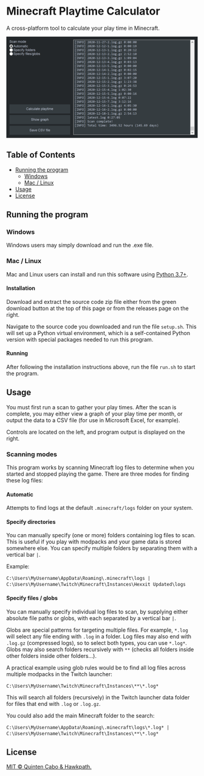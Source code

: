 # Minecraft Playtime Calculator

A cross-platform tool to calculate your play time in Minecraft.

![Application interface](assets/img/application_gui.png)

## Table of Contents

- [Running the program](#running-the-program)
    - [Windows](#windows)
    - [Mac / Linux](#mac--linux)
- [Usage](#usage)
- [License](#license)

## Running the program

### Windows

Windows users may simply download and run the .exe file.

### Mac / Linux

Mac and Linux users can install and run this software using
[Python 3.7+](https://www.python.org/downloads/).

#### Installation

Download and extract the source code zip file either from the green download
button at the top of this page or from the releases page on the right.

Navigate to the source code you downloaded and run the file `setup.sh`. This
will set up a Python virtual environment, which is a self-contained Python
version with special packages needed to run this program. 

#### Running

After following the installation instructions above, run the file `run.sh` to
start the program.

## Usage

You must first run a scan to gather your play times. After the scan is complete,
you may either view a graph of your play time per month, or output the data
to a CSV file (for use in Microsoft Excel, for example).

Controls are located on the left, and program output is displayed on the right.

### Scanning modes

This program works by scanning Minecraft log files to determine when you
started and stopped playing the game. There are three modes for finding these
log files:

#### Automatic
Attempts to find logs at the default `.minecraft/logs` folder on your system.

#### Specify directories

You can manually specify (one or more) folders containing log files to scan.
This is useful if you play with modpacks and your game data is stored somewhere
else. You can specify multiple folders by separating them with a vertical bar `|`.

Example:

```
C:\Users\MyUsername\AppData\Roaming\.minecraft\logs | C:\Users\MyUsername\Twitch\Minecraft\Instances\Hexxit Updated\logs
```

#### Specify files / globs

You can manually specify individual log files to scan, by supplying either
absolute file paths or globs, with each separated by a vertical bar `|`.

Globs are special patterns for targeting multiple files. For example, `*.log`
will select any file ending with `.log` in a folder. Log files may also end with
`.log.gz` (compressed logs), so to select both types, you can use `*.log*`.
Globs may also search folders recursively with `**` (checks all folders inside
other folders inside other folders...).

A practical example using glob rules would be to find all log files across
multiple modpacks in the Twitch launcher:

```
C:\Users\MyUsername\Twitch\Minecraft\Instances\**\*.log*
```

This will search all folders (recursively) in the Twitch launcher data folder
for files that end with `.log` or `.log.gz`.

You could also add the main Minecraft folder to the search:

```
C:\Users\MyUsername\AppData\Roaming\.minecraft\logs\*.log* | C:\Users\MyUsername\Twitch\Minecraft\Instances\**\*.log*
```

## License

[MIT © Quinten Cabo & Hawkpath.](LICENSE)

